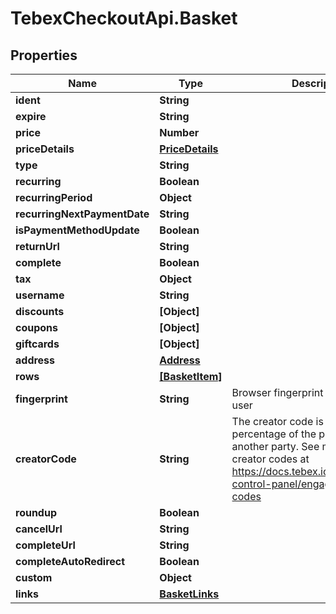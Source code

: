 # TebexCheckoutApi.Basket

## Properties

Name | Type | Description | Notes
------------ | ------------- | ------------- | -------------
**ident** | **String** |  | [optional] 
**expire** | **String** |  | [optional] 
**price** | **Number** |  | [optional] 
**priceDetails** | [**PriceDetails**](PriceDetails.md) |  | [optional] 
**type** | **String** |  | [optional] 
**recurring** | **Boolean** |  | [optional] 
**recurringPeriod** | **Object** |  | [optional] 
**recurringNextPaymentDate** | **String** |  | [optional] 
**isPaymentMethodUpdate** | **Boolean** |  | [optional] 
**returnUrl** | **String** |  | [optional] 
**complete** | **Boolean** |  | [optional] 
**tax** | **Object** |  | [optional] 
**username** | **String** |  | [optional] 
**discounts** | **[Object]** |  | [optional] 
**coupons** | **[Object]** |  | [optional] 
**giftcards** | **[Object]** |  | [optional] 
**address** | [**Address**](Address.md) |  | [optional] 
**rows** | [**[BasketItem]**](BasketItem.md) |  | [optional] 
**fingerprint** | **String** | Browser fingerprint to identify the user | [optional] 
**creatorCode** | **String** | The creator code is used to share a percentage of the payment with another party. See more about creator codes at https://docs.tebex.io/creators/tebex-control-panel/engagement/creator-codes | [optional] 
**roundup** | **Boolean** |  | [optional] 
**cancelUrl** | **String** |  | [optional] 
**completeUrl** | **String** |  | [optional] 
**completeAutoRedirect** | **Boolean** |  | [optional] 
**custom** | **Object** |  | [optional] 
**links** | [**BasketLinks**](BasketLinks.md) |  | [optional] 


